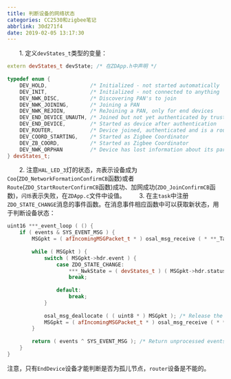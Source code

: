 ```yaml
---
title: 判断设备的网络状态
categories: CC2530和zigbee笔记
abbrlink: 30d271f4
date: 2019-02-05 13:17:30
---
```

&emsp;&emsp;1. 定义`devStates_t`类型的变量：

``` cpp
extern devStates_t devState; /* 在ZDApp.h中声明 */
​
typedef enum {
    DEV_HOLD,              /* Initialized - not started automatically          */
    DEV_INIT,              /* Initialized - not connected to anything          */
    DEV_NWK_DISC,          /* Discovering PAN's to join                        */
    DEV_NWK_JOINING,       /* Joining a PAN                                    */
    DEV_NWK_REJOIN,        /* ReJoining a PAN, only for end devices            */
    DEV_END_DEVICE_UNAUTH, /* Joined but not yet authenticated by trust center */
    DEV_END_DEVICE,        /* Started as device after authentication           */
    DEV_ROUTER,            /* Device joined, authenticated and is a router     */
    DEV_COORD_STARTING,    /* Started as Zigbee Coordinator                    */
    DEV_ZB_COORD,          /* Started as Zigbee Coordinator                    */
    DEV_NWK_ORPHAN         /* Device has lost information about its parent     */
} devStates_t;
```

&emsp;&emsp;2. 注意`HAL_LED_3`灯的状态，`亮`表示设备成为`Coo`(`ZDO_NetworkFormationConfirmCB`函数)或者`Route`(`ZDO_StartRouterConfirmCB`函数)成功、加网成功(`ZDO_JoinConfirmCB`函数)，`闪烁`表示失败，在`ZDApp.c`文件中设值。
&emsp;&emsp;3. 在主`task`中注册`ZDO_STATE_CHANGE`消息的事件函数。在消息事件相应函数中可以获取新状态，用于判断设备状态：

``` cpp
uint16 ***_event_loop ( () {
    if ( events & SYS_EVENT_MSG ) {
        MSGpkt = ( afIncomingMSGPacket_t * ) osal_msg_receive ( * **_TaskID );
​
        while ( MSGpkt ) {
            switch ( MSGpkt->hdr.event ) {
                case ZDO_STATE_CHANGE:
                    ***_NwkState = ( devStates_t ) ( MSGpkt->hdr.status );
                    break;
​
                default:
                    break;
            }
​
            osal_msg_deallocate ( ( uint8 * ) MSGpkt ); /* Release the memory */
            MSGpkt = ( afIncomingMSGPacket_t * ) osal_msg_receive ( * **_TaskID ); /* Next */
        }
​
        return ( events ^ SYS_EVENT_MSG ); /* Return unprocessed events */
    }
}
```

注意，只有`EndDevice`设备才能判断是否为孤儿节点，`router`设备是不能的。